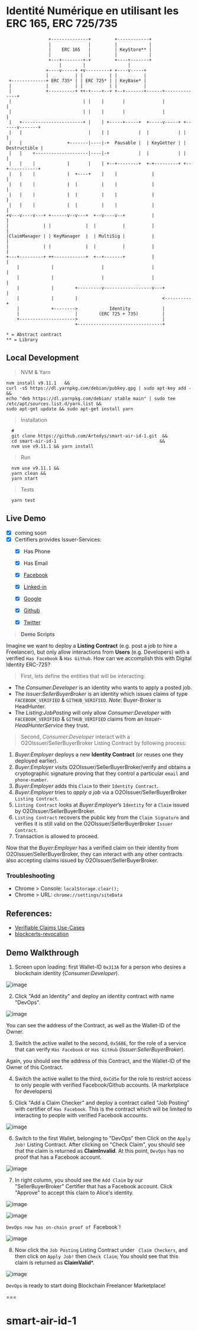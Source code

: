 # Identité Numérique en utilisant les ERC 165,  ERC 725/735


```
                +--------------+         +------------+
                |              |         |            |
                |    ERC 165   |         | KeyStore** |
                |              |         |            |
                +---+--------+-+         +----+-------+
                    |        |                |
               +----v-----+ +v---------+ +----v-----+
               |          | |          | |          |
 +-------------+ ERC 735* | | ERC 725* | | KeyBase* |
 |             |          | |          | |          |
 |             +----------+ ++-+----+--+ +--+-------+------+--------------+
 |                           | |    |       |              |              |
 |                           | |    |       |              |              |
 |   +-----------------------+ |    | +-----+-----+  +-----v-----+ +------v-------+
 |   |                         |    | |           |  |           | |              |
 |   |                 +-------|----|-+  Pausable |  | KeyGetter | | Destructible |
 |   |    +--------------------|----|-+           |  |           | |              |
 |   |    |            |       |    | +--+--------+  +-+---------+ +--+-----------+
 |   |    |            |  +----+    |    |             |              |
 |   |    |            |  |         |    |             |              |
 |   |    |            |  |         |    |             |              |
 |   |    |            |  |         |    |             |              |
+v---v----v---+ +------v--v---+  +--v----v--+          |              |
|             | |             |  |          |          |              |
|ClaimManager | | KeyManager  |  | MultiSig |          |              |
|             | |             |  |          |          |              |
+---+---------+ ++------------+  +--+-------+          |              |
    |            |                  |                  |              |
    |            |                  |                  |              |
    |            |        +---------v------------------v---+          |
    |            |        |                                <----------+
    |            +-------->            Identity            |
    |                     |        (ERC 725 + 735)         |
    +--------------------->                                |
                          +--------------------------------+

* = Abstract contract
** = Library
```
  
## Local Development

> NVM & Yarn
```              
nvm install v9.11.1   &&
curl -sS https://dl.yarnpkg.com/debian/pubkey.gpg | sudo apt-key add - &&
echo "deb https://dl.yarnpkg.com/debian/ stable main" | sudo tee /etc/apt/sources.list.d/yarn.list &&
sudo apt-get update && sudo apt-get install yarn
```

> Installation
```
  # 
  git clone https://github.com/Artedys/smart-air-id-1.git  &&
  cd smart-air-id-1                                       &&
  nvm use v9.11.1 && yarn install
```

> Run
```
  nvm use v9.11.1 &&
  yarn clean &&
  yarn start
```

> Tests
```
  yarn test 
```


## Live Demo

- [x] coming soon
- [x] Certifiers provides Issuer-Services: 
  - [x] Has Phone
  - [x] Has Email
  - [x] [Facebook](https://developers.facebook.com/)
  - [x] [Linked-in](https://developer.linkedin.com/)
  - [x] [Google](https://console.cloud.google.com/apis/credentials)
  - [x] [Github](https://github.com/settings/developers)
  - [x] [Twitter](https://apps.twitter.com/) 
  

> **Demo Scripts**

Imagine we want to deploy a **Listing Contract** (e.g. post a job to hire a Freelancer), but only allow interactions from **Users** (e.g. Developers) with a verified `Has Facebook` & `Has Github`. How can we accomplish this with Digital Identity ERC-725?

> First, lets define the entities that will be interacting:
* The _Consumer:Developer_ is an identity who wants to apply a posted job.
* The _Issuer:SellerBuyerBroker_ is an identity which issues claims of type `FACEBOOK_VERIFIED` &  `GITHUB_VERIFIED`. *Note*: Buyer-Broker is HeadHunter.
* The _Listing:JobPosting_ will only allow _Consumer:Developer_ with `FACEBOOK_VERIFIED` &  `GITHUB_VERIFIED` claims from an _Issuer-HeadHunterService_ they trust.

> Second, _Consumer:Developer_ interact with a O2OIssuer/SellerBuyerBroker Listing Contract by following process:

1. _Buyer:Employer_ deploys a new **Identity Contract** (or reuses one they deployed earlier).
2.  _Buyer:Employer_ visits O2OIssuer/SellerBuyerBroker/verify and obtains a cryptographic signature proving that they control a particular `email` and `phone-number`.
3.  _Buyer:Employer_ adds this `Claim` to their `Identity Contract`.
4.  _Buyer:Employer_ tries to *apply a job* via a O2OIssuer/SellerBuyerBroker `Listing Contract`.
5.  `Listing Contract` looks at _Buyer:Employer_’s `Identity` for a `Claim` issued by O2OIssuer/SellerBuyerBroker.
6.  `Listing Contract` recovers the public key from the `Claim Signature` and verifies it is still valid on the O2OIssuer/SellerBuyerBroker `Issuer Contract`.
7.  Transaction is allowed to proceed.

Now that the _Buyer:Employer_ has a verified claim on their identity from O2OIssuer/SellerBuyerBroker, they can interact with any other contracts also accepting claims issued by O2OIssuer/SellerBuyerBroker.

### Troubleshooting

- Chrome > Console: `localStorage.clear();`
- Chrome > URL: `chrome://settings/siteData` 

## References:

- [Verifiable Claims Use-Cases](https://w3c.github.io/vc-use-cases/#user-needs)
- [blockcerts-revocation](https://github.com/WebOfTrustInfo/rebooting-the-web-of-trust-fall2017/blob/master/final-documents/blockcerts-revocation.pdf)


## Demo Walkthrough

1. Screen upon loading: first Wallet-ID `0x313A` for a person who desires a blockchain identity (_Consumer:Developer_).

![image](dist/README/Digital-Identity-ERC-725.png)

2. Click "Add an Identity" and deploy an identity contract with name "DevOps".

![image](dist/README/Digital-Identity-ERC-725-New-Identity.png)

You can see the address of the Contract, as well as the Wallet-ID of the Owner. 

3. Switch the active wallet to the second, `0x56BE`, for the role of a service that can verify `Has Facebook` or `Has GitHub` (_Issuer:SellerBuyerBroker_).

Again, you should see the address of this Contract, and the Wallet-ID of the Owner of this Contract. 

4. Switch the active wallet to the third, `0xCd5e` for the role to restrict access to only people with verified Facebook/Github accounts. (A marketplace for developers)

5. Click "Add a Claim Checker" and deploy a contract called "Job Posting" with certifier of `Has Facebook`. This is the contract which will be limited to interacting to people with verified Facebook accounts. 

![image](dist/README/Digital-Identity-ERC-725-Claim-Checker.png)

6. Switch to the first Wallet, belonging to "DevOps" then Click on the `Apply Job!` Listing Contract. After clicking on "Check Claim", you should see that the claim is returned as **ClaimInvalid**. At this point, `DevOps` has no proof that has a Facebook account. 

![image](dist/README/Digital-Identity-ERC-725-Claim-Checker-Invalid.png)

7. In right column, you should see the `Add Claim` by our "SellerBuyerBroker" Certifier  that has a Facebook account. Click "Approve" to accept this claim to Alice's identity. 

![image](dist/README/Digital-Identity-ERC-725-Identities-Claims-1.png)

![image](dist/README/Digital-Identity-ERC-725-Identities-Claims-2.png)

`DevOps now has on-chain proof of `Facebook`!

![image](dist/README/Digital-Identity-ERC-725-Identities-Claims-3.png)

8. Now click the `Job Posting` Listing Contract under `
Claim Checkers`, and then click on `Apply Job!` then `Check Claim`; You should see that this claim is returned as **ClaimValid***. 

![image](dist/README/Digital-Identity-ERC-725-Claim-Checker-Valid.png)

`DevOps` is ready to start doing Blockchain Freelancer Marketplace!

===
# smart-air-id-1
